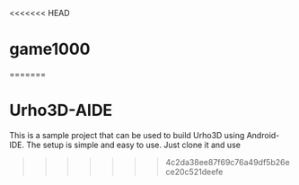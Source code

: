 <<<<<<< HEAD
# game1000
=======
# Urho3D-AIDE
This is a sample project that can be used to build Urho3D using Android-IDE. The setup is simple and easy to use. Just clone it and use
>>>>>>> 4c2da38ee87f69c76a49df5b26ece20c521deefe
